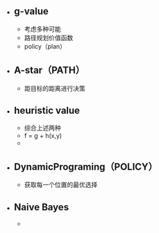 
- ## g-value
	- 考虑多种可能
	- 路径规划价值函数
	- policy（plan）
- ## A-star（PATH）
	- 距目标的距离进行决策
- ## heuristic value
	- 综合上述两种
	- f = g + h(x,y)
	- 
- ## DynamicPrograming（POLICY）
	- 获取每一个位置的最优选择

- ##  Naive Bayes
	- 
	
<!--stackedit_data:
eyJoaXN0b3J5IjpbLTU5NDI1MTI3NCwxNDg3NDM1NTgwLDk2Mj
k3MDcyOSw3MjcxNDY0NTQsMTQ3NTk3MjEzMiwtMjA4ODc0NjYx
Ml19
-->